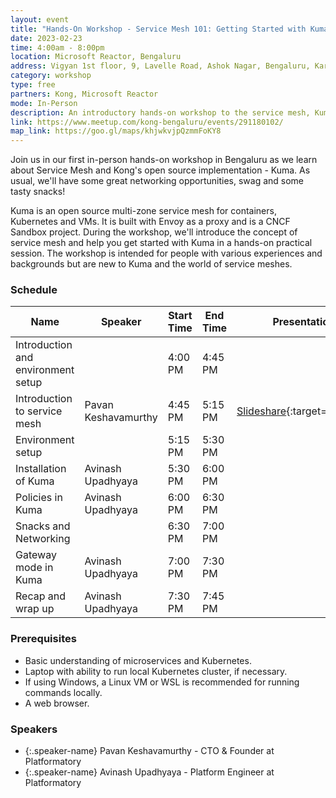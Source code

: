 ```yaml
---
layout: event
title: "Hands-On Workshop - Service Mesh 101: Getting Started with Kuma"
date: 2023-02-23
time: 4:00am - 8:00pm
location: Microsoft Reactor, Bengaluru
address: Vigyan 1st floor, 9, Lavelle Road, Ashok Nagar, Bengaluru, Karnataka 560001
category: workshop
type: free
partners: Kong, Microsoft Reactor
mode: In-Person
description: An introductory hands-on workshop to the service mesh, Kuma.
link: https://www.meetup.com/kong-bengaluru/events/291180102/
map_link: https://goo.gl/maps/khjwkvjpQzmmFoKY8
---
```


<div class="about">
Join us in our first in-person hands-on workshop in Bengaluru as we learn about Service Mesh and Kong's open source implementation - Kuma. As usual, we'll have some great networking opportunities, swag and some tasty snacks!

Kuma is an open source multi-zone service mesh for containers, Kubernetes and VMs. It is built with Envoy as a proxy and is a CNCF Sandbox project. During the workshop, we'll introduce the concept of service mesh and help you get started with Kuma in a hands-on practical session. The workshop is intended for people with various experiences and backgrounds but are new to Kuma and the world of service meshes.

</div>

### Schedule

| Name                               | Speaker             | Start Time | End Time | Presentation                                                                            | Recording |
| ---------------------------------- | ------------------- | ---------- | -------- | --------------------------------------------------------------------------------------- | --------- |
| Introduction and environment setup |                     | 4:00 PM    | 4:45 PM  |                                                                                         |           |
| Introduction to service mesh       | Pavan Keshavamurthy | 4:45 PM    | 5:15 PM  | [Slideshare](https://www.slideshare.net/AvinashUpadhyaya3/kuma-kong){:target="\_blank"} |           |
| Environment setup                  |                     | 5:15 PM    | 5:30 PM  |                                                                                         |           |
| Installation of Kuma               | Avinash Upadhyaya   | 5:30 PM    | 6:00 PM  |                                                                                         |           |
| Policies in Kuma                   | Avinash Upadhyaya   | 6:00 PM    | 6:30 PM  |                                                                                         |           |
| Snacks and Networking              |                     | 6:30 PM    | 7:00 PM  |                                                                                         |           |
| Gateway mode in Kuma               | Avinash Upadhyaya   | 7:00 PM    | 7:30 PM  |                                                                                         |           |
| Recap and wrap up                  | Avinash Upadhyaya   | 7:30 PM    | 7:45 PM  |                                                                                         |           |

### Prerequisites

- Basic understanding of microservices and Kubernetes.
- Laptop with ability to run local Kubernetes cluster, if necessary.
- If using Windows, a Linux VM or WSL is recommended for running commands locally.
- A web browser.

### Speakers

- {:.speaker-name} Pavan Keshavamurthy - CTO & Founder at Platformatory
- {:.speaker-name} Avinash Upadhyaya - Platform Engineer at Platformatory
